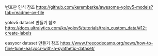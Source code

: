 번호판 인식
참조 https://github.com/keremberke/awesome-yolov5-models?tab=readme-ov-file

yolov5 dataset 만들기
참조 https://docs.ultralytics.com/ko/yolov5/tutorials/train_custom_data/#12-create-labels

easyocr dataset 만들기
참조 https://www.freecodecamp.org/news/how-to-fine-tune-easyocr-with-a-synthetic-dataset/
